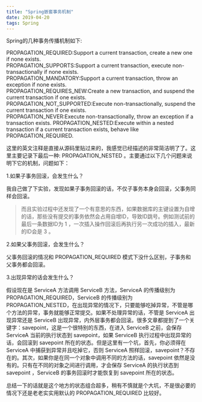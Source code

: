 ```yaml
---
title: "Spring嵌套事务机制"
date: 2019-04-20
tags: Spring
---
```


Spring的几种事务传播机制如下:

PROPAGATION_REQUIRED:Support a current transaction, create a new one if none exists.  
PROPAGATION_SUPPORTS:Support a current transaction, execute non-transactionally if none exists.  
PROPAGATION_MANDATORY:Support a current transaction, throw an exception if none exists.  
PROPAGATION_REQUIRES_NEW:Create a new transaction, and suspend the current transaction if one exists.  
PROPAGATION_NOT_SUPPORTED:Execute non-transactionally, suspend the current transaction if one exists.  
PROPAGATION_NEVER:Execute non-transactionally, throw an exception if a transaction exists.
PROPAGATION_NESTED:Execute within a nested transaction if a current transaction exists, behave like PROPAGATION_REQUIRED.

这里的英文注释是直接从源码里贴过来的，我感觉已经描述的非常简洁明了了。这里主要记录下最后一种: PROPAGATION_NESTED 。主要通过以下几个问题来说明下它的机制，问题如下：  

1.如果子事务回滚，会发生什么？

我自己做了下实验，发现如果子事务回滚的话，不仅子事务本身会回滚，父事务同样会回滚。

> 而且实验过程中还发现了一个有意思的东西，如果数据库的主键设置为自增的话，那些没有提交的事务依然会占用自增ID，导致ID跳号。例如测试前的最后一条数据ID为 1 ，一次插入操作回滚后再执行另一次成功的插入，最新的ID会是 3 。

2.如果父事务回滚，会发生什么？

父事务回滚的情况和 PROPAGATION_REQUIRED 模式下没什么区别，子事务和父事务都会回滚。

3.出现异常的话会发生什么？

假设现在是 ServiceA 方法调用 ServiceB 方法，ServiceA 的传播级别为 PROPAGATION_REQUIRED，ServiceB 的传播级别为 PROPAGATION_NESTED，在出现异常的情况下，只要能够吃掉异常，不管是哪个方法的异常，事务就能够正常提交。如果不处理异常的话，不管是 ServiceA 出现异常还是 ServiceB 出现异常，内外层事务都会回滚。很多文章都提到了一个关键字：savepoint，这是一个很特别的东西，在进入 ServiceB 之前，会保存 ServiceA 当前的执行状态到 savepoint，如果 ServiceB 执行过程中出现异常的话，会回滚到 savepoint 所在的状态。但是这里有一个坑，首先，你必须得在 ServiceA 中捕获到异常并且吃掉它，否则 ServiceA 照样回滚，savepoint？不存在的。其次，如果你是在同一个对象中调用不同的方法的话，savepoint 依然是没有的。只有在不同的对象之间进行调用，才会保存 ServiceA 的执行状态到 savepoint ，ServiceB 的事务回滚时才能恢复到 savepoint 所在的状态。

总结一下的话就是这个地方的状态组合超多，稍有不慎就是个大坑，不是很必要的情况下还是老老实实用默认的 PROPAGATION_REQUIRED 比较好。
